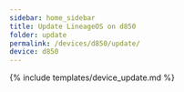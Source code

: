 ```yaml
---
sidebar: home_sidebar
title: Update LineageOS on d850
folder: update
permalink: /devices/d850/update/
device: d850
---
```

{% include templates/device_update.md %}
